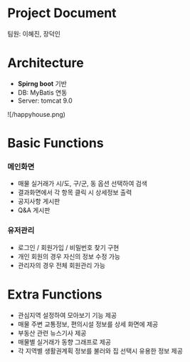 # Project Document

팀원: 이혜진, 장덕인

# Architecture

- **Spirng boot** 기반
- DB: MyBatis 연동
- Server: tomcat 9.0

![/happyhouse.png)

# Basic Functions

### 메인화면

- 매물 실거래가 시/도, 구/군, 동 옵션 선택하여 검색
- 결과화면에서 각 항목 클릭 시 상세정보 출력
- 공지사항 게시판
- Q&A 게시판

### 유저관리

- 로그인 / 회원가입 / 비밀번호 찾기 구현
- 개인 회원의 경우 자신의 정보 수정 가능
- 관리자의 경우 전체 회원관리 가능

# Extra Functions

- 관심지역 설정하여 모아보기 기능 제공
- 매물 주변 교통정보, 편의시설 정보를 상세 화면에 제공
- 부동산 관련 뉴스기사 제공
- 매물별 실거래가 동향 그래프로 제공
- 각 지역별 생활권계획 정보를 불러와 집 선택시 유용한 정보 제공